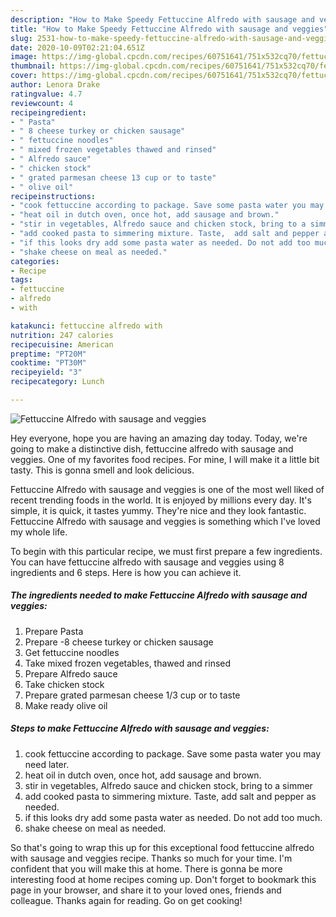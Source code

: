 ```yaml
---
description: "How to Make Speedy Fettuccine Alfredo with sausage and veggies"
title: "How to Make Speedy Fettuccine Alfredo with sausage and veggies"
slug: 2531-how-to-make-speedy-fettuccine-alfredo-with-sausage-and-veggies
date: 2020-10-09T02:21:04.651Z
image: https://img-global.cpcdn.com/recipes/60751641/751x532cq70/fettuccine-alfredo-with-sausage-and-veggies-recipe-main-photo.jpg
thumbnail: https://img-global.cpcdn.com/recipes/60751641/751x532cq70/fettuccine-alfredo-with-sausage-and-veggies-recipe-main-photo.jpg
cover: https://img-global.cpcdn.com/recipes/60751641/751x532cq70/fettuccine-alfredo-with-sausage-and-veggies-recipe-main-photo.jpg
author: Lenora Drake
ratingvalue: 4.7
reviewcount: 4
recipeingredient:
- " Pasta"
- " 8 cheese turkey or chicken sausage"
- " fettuccine noodles"
- " mixed frozen vegetables thawed and rinsed"
- " Alfredo sauce"
- " chicken stock"
- " grated parmesan cheese 13 cup or to taste"
- " olive oil"
recipeinstructions:
- "cook fettuccine according to package. Save some pasta water you may need later."
- "heat oil in dutch oven, once hot, add sausage and brown."
- "stir in vegetables, Alfredo sauce and chicken stock, bring to a simmer"
- "add cooked pasta to simmering mixture. Taste,  add salt and pepper as needed."
- "if this looks dry add some pasta water as needed. Do not add too much."
- "shake cheese on meal as needed."
categories:
- Recipe
tags:
- fettuccine
- alfredo
- with

katakunci: fettuccine alfredo with 
nutrition: 247 calories
recipecuisine: American
preptime: "PT20M"
cooktime: "PT30M"
recipeyield: "3"
recipecategory: Lunch

---
```



![Fettuccine Alfredo with sausage and veggies](https://img-global.cpcdn.com/recipes/60751641/751x532cq70/fettuccine-alfredo-with-sausage-and-veggies-recipe-main-photo.jpg)

Hey everyone, hope you are having an amazing day today. Today, we're going to make a distinctive dish, fettuccine alfredo with sausage and veggies. One of my favorites food recipes. For mine, I will make it a little bit tasty. This is gonna smell and look delicious.

Fettuccine Alfredo with sausage and veggies is one of the most well liked of recent trending foods in the world. It is enjoyed by millions every day. It's simple, it is quick, it tastes yummy. They're nice and they look fantastic. Fettuccine Alfredo with sausage and veggies is something which I've loved my whole life.




To begin with this particular recipe, we must first prepare a few ingredients. You can have fettuccine alfredo with sausage and veggies using 8 ingredients and 6 steps. Here is how you can achieve it.

<!--inarticleads1-->

##### The ingredients needed to make Fettuccine Alfredo with sausage and veggies:

1. Prepare  Pasta
1. Prepare  -8 cheese turkey or chicken sausage
1. Get  fettuccine noodles
1. Take  mixed frozen vegetables, thawed and rinsed
1. Prepare  Alfredo sauce
1. Take  chicken stock
1. Prepare  grated parmesan cheese 1/3 cup or to taste
1. Make ready  olive oil




<!--inarticleads2-->

##### Steps to make Fettuccine Alfredo with sausage and veggies:

1. cook fettuccine according to package. Save some pasta water you may need later.
1. heat oil in dutch oven, once hot, add sausage and brown.
1. stir in vegetables, Alfredo sauce and chicken stock, bring to a simmer
1. add cooked pasta to simmering mixture. Taste,  add salt and pepper as needed.
1. if this looks dry add some pasta water as needed. Do not add too much.
1. shake cheese on meal as needed.




So that's going to wrap this up for this exceptional food fettuccine alfredo with sausage and veggies recipe. Thanks so much for your time. I'm confident that you will make this at home. There is gonna be more interesting food at home recipes coming up. Don't forget to bookmark this page in your browser, and share it to your loved ones, friends and colleague. Thanks again for reading. Go on get cooking!
